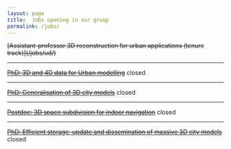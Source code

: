 ```yaml
---
layout: page
title:  Jobs opening in our group
permalink: /jobs/
---
```


<del>
[Assistant-professor 3D reconstruction for urban applications (tenure track)](/jobs/ud/)
</del>

- - -


<del>[PhD: 3D and 4D data for Urban modelling](/jobs/phd2umnd2016/)</del>
<span class="label label-danger">closed</span> 

- - -

<del>[PhD: Generalisation of 3D city models](/jobs/phdumnd2016/)</del>
<span class="label label-danger">closed</span> 

- - -

<del>[Postdoc: 3D space subdivision for indoor navigation](/jobs/postdoc201503/)</del>
<span class="label label-danger">closed</span> 

- - -

<del>[PhD: Efficient storage, update and dissemination of massive 3D city models](/jobs/phd201502/)</del>
<span class="label label-danger">closed</span> 
